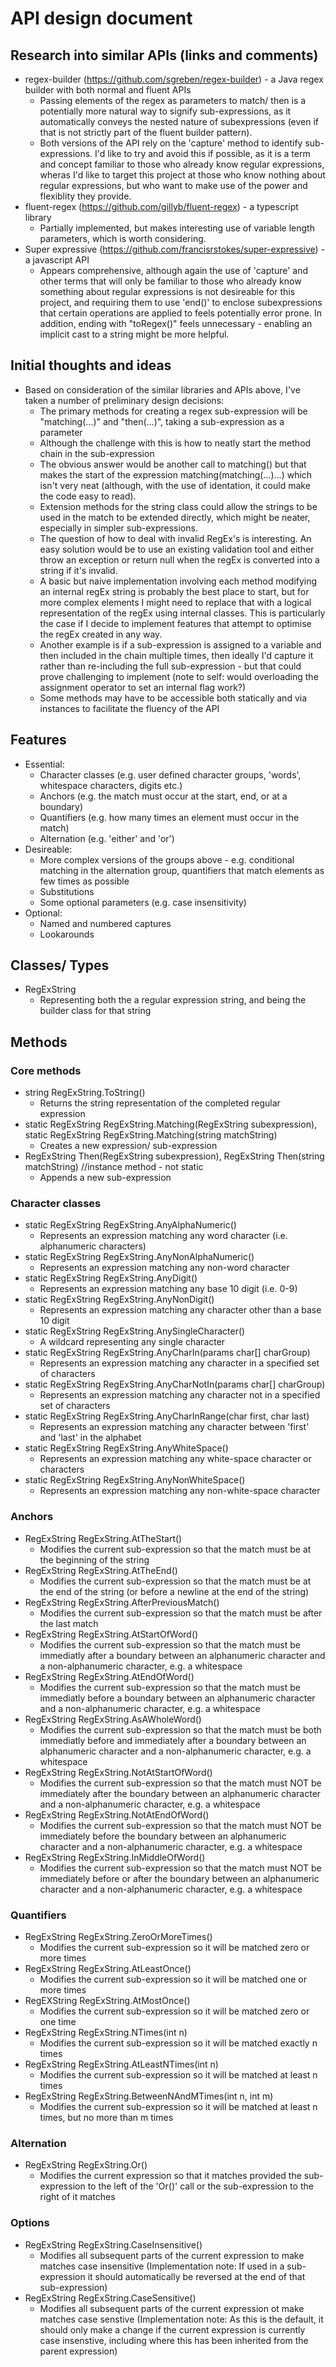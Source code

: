 # API design document

## Research into similar APIs (links and comments)

- regex-builder (https://github.com/sgreben/regex-builder) - a Java regex builder with both normal and fluent APIs
  * Passing elements of the regex as parameters to match/ then is a potentially more natural way to signify sub-expressions, as it automatically conveys the nested nature of subexpressions (even if that is not strictly part of the fluent builder pattern).
  * Both versions of the API rely on the 'capture' method to identify sub-expressions. I'd like to try and avoid this if possible, as it is a term and concept familiar to those who already know regular expressions, wheras I'd like to target this project at those who know nothing about regular expressions, but who want to make use of the power and flexiblity they provide.
- fluent-regex (https://github.com/gillyb/fluent-regex) - a typescript library
  * Partially implemented, but makes interesting use of variable length parameters, which is worth considering.
- Super expressive (https://github.com/francisrstokes/super-expressive) - a javascript API
  * Appears comprehensive, although again the use of 'capture' and other terms that will only be familiar to those who already know something about regular expressions is not desireable for this project, and requiring them to use 'end()' to enclose subexpressions that certain operations are applied to feels potentially error prone. In addition, ending with "toRegex()" feels unnecessary - enabling an implicit cast to a string might be more helpful.

## Initial thoughts and ideas

- Based on consideration of the similar libraries and APIs above, I've taken a number of preliminary design decisions:
  * The primary methods for creating a regex sub-expression will be "matching(...)" and "then(...)", taking a sub-expression as a parameter
  * Although the challenge with this is how to neatly start the method chain in the sub-expression
  * The obvious answer would be another call to matching() but that makes the start of the expression matching(matching(...)...) which isn't very neat (although, with the use of identation, it could make the code easy to read).
  * Extension methods for the string class could allow the strings to be used in the match to be extended directly, which might be neater, especially in simpler sub-expressions.
  * The question of how to deal with invalid RegEx's is interesting. An easy solution would be to use an existing validation tool and either throw an exception or return null when the regEx is converted into a string if it's invalid.
  * A basic but naive implementation involving each method modifying an internal regEx string is probably the best place to start, but for more complex elements I might need to replace that with a logical representation of the regEx using internal classes. This is particularly the case if I decide to implement features that attempt to optimise the regEx created in any way.
  * Another example is if a sub-expression is assigned to a variable and then included in the chain multiple times, then ideally I'd capture it rather than re-including the full sub-expression - but that could prove challenging to implement (note to self: would overloading the assignment operator to set an internal flag work?)
  * Some methods may have to be accessible both statically and via instances to facilitate the fluency of the API

## Features

- Essential:
  * Character classes (e.g. user defined character groups, 'words', whitespace characters, digits etc.)
  * Anchors (e.g. the match must occur at the start, end, or at a boundary)
  * Quantifiers (e.g. how many times an element must occur in the match)
  * Alternation (e.g. 'either' and 'or')
- Desireable:
  * More complex versions of the groups above - e.g. conditional matching in the alternation group, quantifiers that match elements as few times as possible
  * Substitutions
  * Some optional parameters (e.g. case insensitivity)
- Optional:
  * Named and numbered captures
  * Lookarounds

## Classes/ Types

- RegExString
  * Representing both the a regular expression string, and being the builder class for that string

## Methods

### Core methods
- string RegExString.ToString()
  * Returns the string representation of the completed regular expression
- static RegExString RegExString.Matching(RegExString subexpression), static RegExString RegExString.Matching(string matchString)
  * Creates a new expression/ sub-expression
- RegExString Then(RegExString subexpression), RegExString Then(string matchString) //instance method - not static
  * Appends a new sub-expression

### Character classes
- static RegExString RegExString.AnyAlphaNumeric()
  * Represents an expression matching any word character (i.e. alphanumeric characters)
- static RegExString RegExString.AnyNonAlphaNumeric()
  * Represents an expression matching any non-word character
- static RegExString RegExString.AnyDigit()
  * Represents an expression matching any base 10 digit (i.e. 0-9)
- static RegExString RegExString.AnyNonDigit()
  * Represents an expression matching any character other than a base 10 digit
- static RegExString RegExString.AnySingleCharacter()
  * A wildcard representing any single character 
- static RegExString RegExString.AnyCharIn(params char[] charGroup)
  * Represents an expression matching any character in a specified set of characters
- static RegExString RegExString.AnyCharNotIn(params char[] charGroup)
  * Represents an expression matching any character not in a specified set of characters
- static RegExString RegExString.AnyCharInRange(char first, char last)
  * Represents an expression matching any character between 'first' and 'last' in the alphabet
- static RegExString RegExString.AnyWhiteSpace()
  * Represents an expression matching any white-space character or characters
- static RegExString RegExString.AnyNonWhiteSpace()
  * Represents an expression matching any non-white-space character

### Anchors
- RegExString RegExString.AtTheStart()
  * Modifies the current sub-expression so that the match must be at the beginning of the string
- RegExString RegExString.AtTheEnd()
  * Modifies the current sub-expression so that the match must be at the end of the string (or before a newline at the end of the string)
- RegExString RegExString.AfterPreviousMatch()
  * Modifies the current sub-expression so that the match must be after the last match
- RegExString RegExString.AtStartOfWord()
  * Modifies the current sub-expression so that the match must be immediatly after a boundary between an alphanumeric character and a non-alphanumeric character, e.g. a whitespace
- RegExString RegExString.AtEndOfWord()
  * Modifies the current sub-expression so that the match must be immediatly before a boundary between an alphanumeric character and a non-alphanumeric character, e.g. a whitespace
- RegExString RegExString.AsAWholeWord()
  * Modifies the current sub-expression so that the match must be both immediatly before and immediately after a boundary between an alphanumeric character and a non-alphanumeric character, e.g. a whitespace
- RegExString RegExString.NotAtStartOfWord()
  * Modifies the current sub-expression so that the match must NOT be immediately after the boundary between an alphanumeric character and a non-alphanumeric character, e.g. a whitespace
- RegExString RegExString.NotAtEndOfWord()
  * Modifies the current sub-expression so that the match must NOT be immediately before the boundary between an alphanumeric character and a non-alphanumeric character, e.g. a whitespace
- RegExString RegExString.InMiddleOfWord()
  * Modifies the current sub-expression so that the match must NOT be immediately before or after the boundary between an alphanumeric character and a non-alphanumeric character, e.g. a whitespace

### Quantifiers
- RegExString RegExString.ZeroOrMoreTimes()
  * Modifies the current sub-expression so it will be matched zero or more times
- RegExString RegExString.AtLeastOnce()
  * Modifies the current sub-expression so it will be matched one or more times
- RegEXString RegExString.AtMostOnce()
  * Modifies the current sub-expression so it will be matched zero or one time
- RegExString RegExString.NTimes(int n)
  * Modifies the current sub-expression so it will be matched exactly n times
- RegExString RegExString.AtLeastNTimes(int n)
  * Modifies the current sub-expression so it will be matched at least n times
- RegExString RegExString.BetweenNAndMTimes(int n, int m)
  * Modifies the current sub-expression so it will be matched at least n times, but no more than m times

### Alternation
- RegExString RegExString.Or()
  * Modifies the current expression so that it matches provided the sub-expression to the left of the 'Or()' call or the sub-expression to the right of it matches

### Options
- RegExString RegExString.CaseInsensitive()
  * Modifies all subsequent parts of the current expression to make matches case insensitive (Implementation note: If used in a sub-expression it should automatically be reversed at the end of that sub-expression)
- RegExString RegExString.CaseSensitive()
  * Modifies all subsequent parts of the current expression ot make matches case senstive (Implementation note: As this is the default, it should only make a change if the current expression is currently case insenstive, including where this has been inherited from the parent expression)